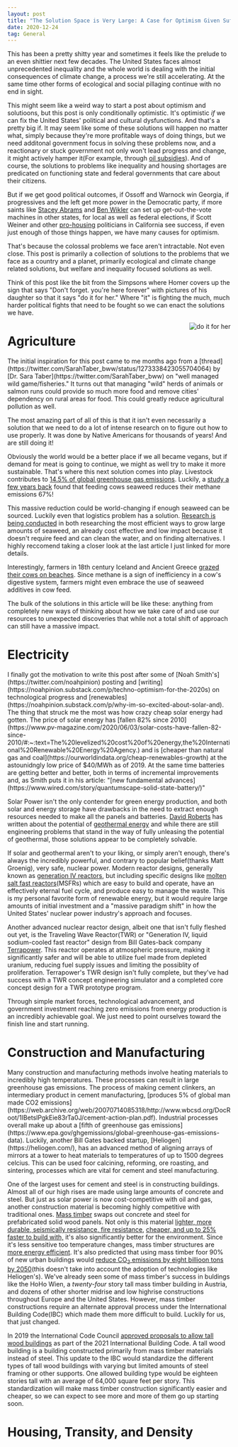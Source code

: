 ```yaml
---
layout: post
title: "The Solution Space is Very Large: A Case for Optimism Given Sufficient Political Will"
date: 2020-12-24
tag: General
---
```

This has been a pretty shitty year and sometimes it feels like the prelude to an even shittier next few decades. The United States faces almost unprecedented inequality and the whole world is dealing with the initial consequences of climate change, a process we're still accelerating. At the same time other forms of ecological and social pillaging continue with no end in sight.  

This might seem like a weird way to start a post about optimism and solutioons, but this post is only conditionally optimistic. It's optimistic _if_ we can fix the United States' political and cultural dysfunctions. And that's a pretty big if. It may seem like some of these solutions will happen no matter what, simply because they're more profitable ways of doing things, but we need additonal government focus in solving these problems now, and a reactionary or stuck government not only won't lead progress and change, it might actively hamper it(For example, through [oil subsidies]()). And of course, the solutions to problems like inequality and housing shortages are predicated on functioning state and federal governments that care about their citizens.

But if we get good political outcomes, if Ossoff and Warnock win Georgia, if progressives and the left get more power in the Democratic party, if more saints like [Stacey Abrams]() and [Ben Wikler]() can set up get-out-the-vote machines in other states, for local as well as federal elections, if Scott Weiner and other [pro-housing]() politicians in California see success, if even just enough of those things happen, we have many causes for optimism.  

That's because the colossal problems we face aren't intractable. Not even close. This post is primarily a collection of solutions to the problems that we face as a country and a planet, primarily ecological and climate change related solutions, but welfare and inequality focused solutions as well.  

Think of this post like the bit from the Simpsons where Homer covers up the sign that says "Don't forget. you're here forever" with pictures of his daughter so that it says "do it for her." Where "it" is fighting the much, much harder political fights that need to be fought so we can enact the solutions we have.  

<img src="https://i.pinimg.com/originals/62/1f/3b/621f3b2135b528a0a1f99547e5075136.png"
     alt="do it for her" 
     style="float: right; margin-left: 20px;"
     />  

<h1>Agriculture</h1>
The initial inspiration for this post came to me months ago from a [thread](https://twitter.com/SarahTaber_bww/status/1273338423055704064) by [Dr. Sara Taber](https://twitter.com/SarahTaber_bww) on "well managed wild game/fisheries." It turns out that managing "wild" herds of animals or salmon runs could provide so much more food and remove cities' dependency on rural areas for food. This could greatly reduce agricultural pollution as well.  

The most amazing part of all of this is that it isn't even necessarily a solution that we need to do a lot of intense research on to figure out how to use properly. It was done by Native Americans for thousands of years! And are still doing it!  

Obviously the world would be a better place if we all became vegans, but if demand for meat is going to continue, we might as well try to make it more sustainable. That's where this next solution comes into play. Livestock contributes to [14.5% of global greenhouse gas emissions](https://www.sciencedirect.com/science/article/pii/S221209631730027X). Luckily, a [study a few years back](https://www.sciencedirect.com/science/article/abs/pii/S0959652619321559) found that feeding cows seaweed reduces their methane emissions 67%!  

This massive reduction could be world-changing if enough seaweed can be sourced. Luckily even that logistics problem has a solution. [Research is being conducted](https://civileats.com/2019/06/03/can-we-grow-enough-seaweed-to-help-cows-fight-climate-change/) in both researching the most efficient ways to grow large amounts of seaweed, an already cost effective and low impact because it doesn't require feed and can clean the water, and on finding alternatives. I highly reccomend taking a closer look at the last article I just linked for more details.  

Interestingly, farmers in 18th century Iceland and Ancient Greece [grazed their cows on beaches](https://e360.yale.edu/features/how-eating-seaweed-can-help-cows-to-belch-less-methane). Since methane is a sign of inefficiency in a cow's digestive system, farmers might even embrace the use of seaweed additives in cow feed.  

The bulk of the solutions in this article will be like these: anything from completely new ways of thinking about how we take care of and use our resources to unexpected discoveries that while not a total shift of approach can still have a massive impact.

<h1>Electricity</h1>
I finally got the motivation to write this post after some of [Noah Smith's](https://twitter.com/noahpinion) posting and [writing](https://noahpinion.substack.com/p/techno-optimism-for-the-2020s) on technological progress and [renewables](https://noahpinion.substack.com/p/why-im-so-excited-about-solar-and). The thing that struck me the most was how crazy cheap solar energy had gotten. The price of solar energy has [fallen 82% since 2010](https://www.pv-magazine.com/2020/06/03/solar-costs-have-fallen-82-since-2010/#:~:text=The%20levelized%20cost%20of%20energy,the%20International%20Renewable%20Energy%20Agency.) and is [cheaper than natural gas and coal](https://ourworldindata.org/cheap-renewables-growth) at the astounidngly low price of $40/MWh as of 2019. At the same time batteries are getting better and better, both in terms of incremental improvements and, as Smith puts it in his article: "[new fundamental advances](https://www.wired.com/story/quantumscape-solid-state-battery/)"  

Solar Power isn't the only contender for green energy production, and both solar and energy storage have drawbacks in the need to extract enough resources needed to make all the panels and batteries. [David Roberts]() has written about the potential of [geothermal energy](https://www.vox.com/energy-and-environment/2020/10/21/21515461/renewable-energy-geothermal-egs-ags-supercritical) and while there are still engineering problems that stand in the way of fully unleasing the potential of geothermal, those solutions appear to be completely solvable.  

If solar and geothermal aren't to your liking, or simply aren't enough, there's always the incredibly powerful, and contrary to popular belief(thanks Matt Groenig), very safe, nuclear power. Modern reactor designs, generally known as [generation IV reactors](https://en.wikipedia.org/wiki/Generation_IV_reactor), but including specific designs like [molten salt fast reactors](https://onlinelibrary.wiley.com/doi/full/10.1002/ese3.59)(MSFRs) which are easy to build and operate, have an effectively eternal fuel cycle, and produce easy to manage the waste. This is my personal favorite form of renewable energy, but it would require large amounts of initial investment and a "massive paradigm shift" in how the United States' nuclear power industry's approach and focuses.  

Another advanced nuclear reactor design, albeit one that isn't fully fleshed out yet, is the Traveling Wave Reactor(TWR) or "Generation IV, liquid sodium-cooled fast reactor" design from Bill Gates-back company [Terrapower](https://www.terrapower.com/our-work/traveling-wave-reactor-technology/). This reactor operates at atmospheric pressure, making it significantly safer and will be able to utilize fuel made from depleted uranium, reducing fuel supply issues and limiting the possiblity of proliferation. Terrapower's TWR design isn't fully complete, but they've had success with a TWR concept engineering simulator and a completed core concept design for a TWR prototype program.  

Through simple market forces, technological advancement, and government investment reaching zero emissions from energy production is an incredibly achievable goal. We just need to point ourselves toward the finish line and start running.  

<h1>Construction and Manufacturing</h1>
Many construction and manufacturing methods involve heating materials to incredibly high temperatures. These processes can result in large greenhouse gas emissions. The process of making cement clinkers, an intermediary product in cement manufacturing, [produces 5% of global man made CO2 emissions](https://web.archive.org/web/20070714085318/http://www.wbcsd.org/DocRoot/1IBetslPgkEie83rTa0J/cement-action-plan.pdf). Industrial processes overall make up about a [fifth of greenhouse gas emissions](https://www.epa.gov/ghgemissions/global-greenhouse-gas-emissions-data). Luckily, another Bill Gates backed startup, [Heliogen](https://heliogen.com/), has an advanced method of aligning arrays of mirrors at a tower to heat materials to temperatures of up to 1500 degrees celcius. This can be used foor calcining, reforming, ore roasting, and sintering, processes which are vital for cement and steel manufacturing.  


One of the largest uses for cement and steel is in constructing buildings. Almost all of our high rises are made using large amounts of concrete and steel. But just as solar power is now cost-competitive with oil and gas, another construction material is becoming highly competitive with traditional ones. [Mass timber](https://carbonremoval.economist.com/mass-timber/) swaps out concrete and steel for prefabricated solid wood panels. Not only is this material [lighter, more durable, seismically resistance, fire resistance](https://www.oregon.gov/ODF/Documents/ForestBenefits/Beck-mass-timber-market-analysis-report.pdf), [cheaper, and up to 25% faster to build with,](https://www.awc.org/pdf/education/des/ReThinkMag-DES610A-MassTimberinNorthAmerica-161031.pdf) it's also significantly better for the environment. Since it's less sensitive too temperature changes, mass timber structures are [more energy efficient](https://www.fpl.fs.fed.us/documnts/fplrp/fpl_rp702.pdf). It's also predicted that using mass timber foor 90% of new urban buildings would [reduce CO<sub>2</sub> emissions by eight billioon tons by 2050](https://www.nature.com/articles/s41893-019-0462-4)(this doesn't take into account the adoption of technologies like Heliogen's). We've already seen some of mass timber's success in buldings like the HoHo Wien, a _twenty-four_ story tall mass timber building in Austria, and dozens of other shorter midrise and low highrise constructions throughout Europe and the United States. However, mass timber constructions require an alternate approval process under the International Building Code(IBC) which made them more difficult to build. Luckily for us, that just changed.  

In 2019 the International Code Council [approved proposals to allow tall wood buildings](https://www.woodworks.org/wp-content/uploads/wood_solution_paper-TALL-WOOD.pdf) as part of the 2021 International Building Code. A tall wood building is a building constructed primarily from mass timber materials instead of steel. This update to the IBC would standardize the different types of tall wood buildings with varying but limited amounts of steel framing or other supports. One allowed building type would be eighteen stories tall with an average of 64,000 square feet per story. This standardization will make mass timber construction significantly easier and cheaper, so we can expect to see more and more of them go up starting soon.  

<h1>Housing, Transity, and Density</h1>





